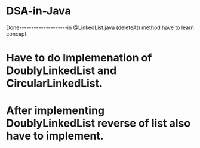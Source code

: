 # DSA-in-Java

Done--------------------in @LinkedList.java (deleteAt) method have to learn concept.
# Have to do Implemenation of DoublyLinkedList and CircularLinkedList.
# After implementing DoublyLinkedList reverse of list also have to implement.
